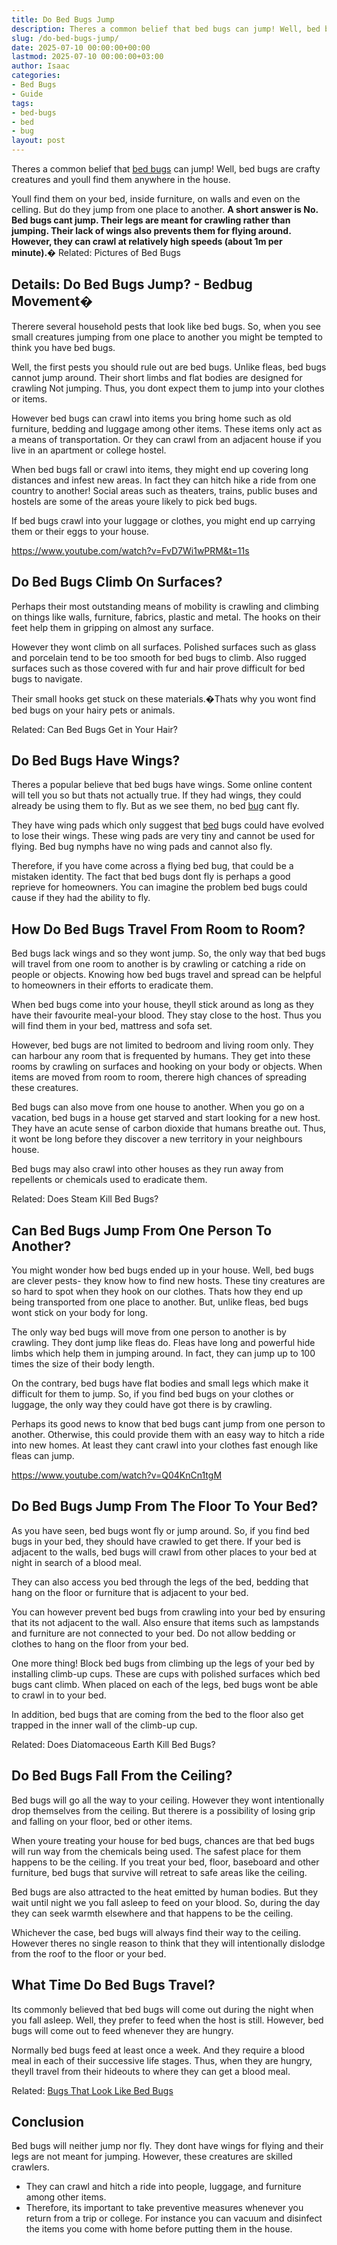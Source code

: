 ```yaml
---
title: Do Bed Bugs Jump
description: Theres a common belief that bed bugs can jump! Well, bed bugs are crafty creatures and youll find them anywhere in the house. Youll find them on your bed,...
slug: /do-bed-bugs-jump/
date: 2025-07-10 00:00:00+00:00
lastmod: 2025-07-10 00:00:00+03:00
author: Isaac
categories:
- Bed Bugs
- Guide
tags:
- bed-bugs
- bed
- bug
layout: post
---
```

Theres a common belief that
[bed bugs](https://www.researchgate.net/publication/322975297_Non-chemical_methods_of_bed_bug_control_a_case_study)
can jump! Well, bed bugs are crafty creatures and youll find them anywhere in the house.

Youll find them on your bed, inside furniture, on walls and even on the celling. But do they jump from one place to another.
**A short answer is  No. Bed bugs cant jump. Their legs are meant for crawling rather than jumping. Their lack of wings also prevents them for flying around. However, they can crawl at relatively high speeds (about 1m per minute).�**
Related:
Pictures of Bed Bugs
## **Details: Do Bed Bugs Jump? - Bedbug Movement�**
Therere several household pests that look like bed bugs. So, when you see small creatures jumping from one place to another you might be tempted to think you have bed bugs.

Well, the first pests you should rule out are bed bugs. Unlike fleas, bed bugs cannot jump around. Their short limbs and flat bodies are designed for crawling  Not jumping. Thus, you dont expect them to jump into your clothes or items.

However bed bugs can crawl into items you bring home such as old furniture, bedding and luggage among other items. These items only act as a means of transportation. Or they can crawl from an adjacent house if you live in an apartment or college hostel.

When bed bugs fall or crawl into items, they might end up covering long distances and infest new areas. In fact they can hitch hike a ride from one country to another! Social areas such as theaters, trains, public buses and hostels are some of the areas youre likely to pick bed bugs.

If bed bugs crawl into your luggage or clothes, you might end up carrying them or their eggs to your house.

https://www.youtube.com/watch?v=FvD7Wi1wPRM&t=11s
## **Do Bed Bugs Climb On Surfaces?**
Perhaps their most outstanding means of mobility is crawling and climbing on things like walls, furniture, fabrics, plastic and metal. The hooks on their feet help them in gripping on almost any surface.

However they wont climb on all surfaces. Polished surfaces such as glass and porcelain tend to be too smooth for bed bugs to climb. Also rugged surfaces such as those covered with fur and hair prove difficult for bed bugs to navigate.

Their small hooks get stuck on these materials.�Thats why you wont find bed bugs on your hairy pets or animals.

Related:
Can Bed Bugs Get in Your Hair?
## **Do Bed Bugs Have Wings?**
Theres a popular believe that bed bugs have wings. Some online content will tell you so but thats not actually true. If they had wings, they could already be using them to fly. But as we see them, no bed [bug](https://pestpolicy.com/bed-bug-bites-vs-mosquito-bites/) cant fly.

They have wing pads which only suggest that [bed](https://pestpolicy.com/bed-bug-bites-vs-other-bites/) bugs could have evolved to lose their wings. These wing pads are very tiny and cannot be used for flying. Bed bug nymphs have no wing pads and cannot also fly.

Therefore, if you have come across a flying bed bug, that could be a mistaken identity. The fact that bed bugs dont fly is perhaps a good reprieve for homeowners. You can imagine the problem bed bugs could cause if they had the ability to fly.
## **How Do Bed Bugs Travel From Room to Room?**
Bed bugs lack wings and so they wont jump. So, the only way that bed bugs will travel from one room to another is by crawling or catching a ride on people or objects. Knowing how bed bugs travel and spread can be helpful to homeowners in their efforts to eradicate them.

When bed bugs come into your house, theyll stick around as long as they have their favourite meal-your blood. They stay close to the host. Thus you will find them in your bed, mattress and sofa set.

However, bed bugs are not limited to bedroom and living room only. They can harbour any room that is frequented by humans. They get into these rooms by crawling on surfaces and hooking on your body or objects. When items are moved from room to room, therere high chances of spreading these creatures.

Bed bugs can also move from one house to another. When you go on a vacation, bed bugs in a house get starved and start looking for a new host. They have an acute sense of carbon dioxide that humans breathe out. Thus, it wont be long before they discover a new territory in your neighbours house.

Bed bugs may also crawl into other houses as they run away from repellents or chemicals used to eradicate them.

Related:
Does Steam Kill Bed Bugs?
## **Can Bed Bugs Jump From One Person To Another?**
You might wonder how bed bugs ended up in your house. Well, bed bugs are clever pests- they know how to find new hosts. These tiny creatures are so hard to spot when they hook on our clothes. Thats how they end up being transported from one place to another. But, unlike fleas, bed bugs wont stick on your body for long.

The only way bed bugs will move from one person to another is by crawling. They dont jump like fleas do. Fleas have long and powerful hide limbs which help them in jumping around. In fact, they can jump up to 100 times the size of their body length.

On the contrary, bed bugs have flat bodies and small legs which make it difficult for them to jump. So, if you find bed bugs on your clothes or luggage, the only way they could have got there is by crawling.

Perhaps its good news to know that bed bugs cant jump from one person to another. Otherwise, this could provide them with an easy way to hitch a ride into new homes. At least they cant crawl into your clothes fast enough like fleas can jump.

https://www.youtube.com/watch?v=Q04KnCn1tgM
## **Do Bed Bugs Jump From The Floor To Your Bed?**
As you have seen, bed bugs wont fly or jump around. So, if you find bed bugs in your bed, they should have crawled to get there. If your bed is adjacent to the walls, bed bugs will crawl from other places to your bed at night in search of a blood meal.

They can also access you bed through the legs of the bed, bedding that hang on the floor or furniture that is adjacent to your bed.

You can however prevent bed bugs from crawling into your bed by ensuring that its not adjacent to the wall. Also ensure that items such as lampstands and furniture are not connected to your bed. Do not allow bedding or clothes to hang on the floor from your bed.

One more thing! Block bed bugs from climbing up the legs of your bed by installing climb-up cups. These are cups with polished surfaces which bed bugs cant climb. When placed on each of the legs, bed bugs wont be able to crawl in to your bed.

In addition, bed bugs that are coming from the bed to the floor also get trapped in the inner wall of the climb-up cup.

Related:
Does Diatomaceous Earth Kill Bed Bugs?
## **Do Bed Bugs Fall From the Ceiling?**
Bed bugs will go all the way to your ceiling. However they wont intentionally drop themselves from the ceiling. But therere is a possibility of losing grip and falling on your floor, bed or other items.

When youre treating your house for bed bugs, chances are that bed bugs will run way from the chemicals being used. The safest place for them happens to be the ceiling. If you treat your bed, floor, baseboard and other furniture, bed bugs that survive will retreat to safe areas like the ceiling.

Bed bugs are also attracted to the heat emitted by human bodies. But they wait until night we you fall asleep to feed on your blood. So, during the day they can seek warmth elsewhere and that happens to be the ceiling.

Whichever the case, bed bugs will always find their way to the ceiling. However theres no single reason to think that they will intentionally dislodge from the roof to the floor or your bed.
## **What Time Do Bed Bugs Travel?**
Its commonly believed that bed bugs will come out during the night when you fall asleep. Well, they prefer to feed when the host is still. However, bed bugs will come out to feed whenever they are hungry.

Normally bed bugs feed at least once a week. And they require a blood meal in each of their successive life stages. Thus, when they are hungry, theyll travel from their hideouts to where they can get a blood meal.

Related:
[Bugs That Look Like Bed Bugs](https://pestpolicy.com/bugs-that-look-like-bed-bugs/)
## **Conclusion**
Bed bugs will neither jump nor fly. They dont have wings for flying and their legs are not meant for jumping. However, these creatures are skilled crawlers.
- They can crawl and hitch a ride into people, luggage, and furniture among other items.
- Therefore, its important to take preventive measures whenever you return from a trip or college.
For instance you can vacuum and disinfect the items you come with home before putting them in the house.